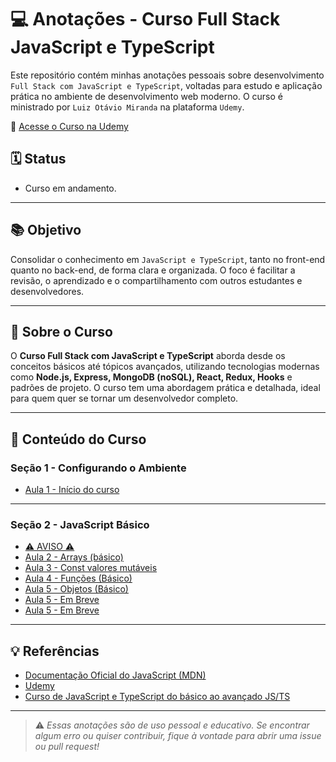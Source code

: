 # 💻 Anotações - Curso Full Stack JavaScript e TypeScript

Este repositório contém minhas anotações pessoais sobre desenvolvimento ``Full Stack com JavaScript e TypeScript``, voltadas para estudo e aplicação prática no ambiente de desenvolvimento web moderno. O curso é ministrado por ``Luiz Otávio Miranda`` na plataforma ``Udemy``.

🔗 [Acesse o Curso na Udemy](https://www.udemy.com/course/curso-de-javascript-moderno-do-basico-ao-avancado/)

## 🗓️ Status

- Curso em andamento.

---

## 📚 Objetivo

Consolidar o conhecimento em ``JavaScript e TypeScript``, tanto no front-end quanto no back-end, de forma clara e organizada. O foco é facilitar a revisão, o aprendizado e o compartilhamento com outros estudantes e desenvolvedores.

---

## 📌 Sobre o Curso

O **Curso Full Stack com JavaScript e TypeScript** aborda desde os conceitos básicos até tópicos avançados, utilizando tecnologias modernas como **Node.js, Express, MongoDB (noSQL), React, Redux, Hooks** e padrões de projeto. O curso tem uma abordagem prática e detalhada, ideal para quem quer se tornar um desenvolvedor completo.

---

## 📖 Conteúdo do Curso

### Seção 1 - Configurando o Ambiente

- [Aula 1 - Início do curso](./Seção%201/README.md)

---

### Seção 2 - JavaScript Básico

- [⚠️ AVISO ⚠️](./Seção%202/README.md#aviso)
- [Aula 2 - Arrays (básico)](./Seção%202/README.md#aula-2---arrays-básico)
- [Aula 3 - Const valores mutáveis](./Seção%202/README.md#aula-3---const-valores-mutáveis)
- [Aula 4 - Funções (Básico)](./Seção%202/README.md#aula-4---funções-básico)
- [Aula 5 - Objetos (Básico)](./Seção%202/README.md#aula-5---objetos-básico)
- [Aula 5 - Em Breve](./Seção%202/README.md)
- [Aula 5 - Em Breve](./Seção%202/README.md)

---

## 💡 Referências

- [Documentação Oficial do JavaScript (MDN)](https://developer.mozilla.org/pt-BR/docs/Web/JavaScript)
- [Udemy](https://www.udemy.com/)
- [Curso de JavaScript e TypeScript do básico ao avançado JS/TS](https://www.udemy.com/course/curso-de-javascript-moderno-do-basico-ao-avancado/)

---

> ⚠️ _Essas anotações são de uso pessoal e educativo. Se encontrar algum erro ou quiser contribuir, fique à vontade para abrir uma issue ou pull request!_

